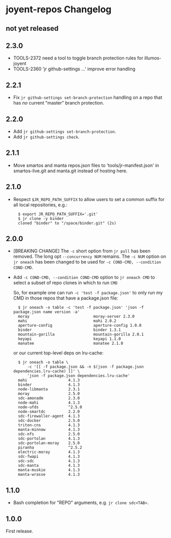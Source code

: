 # joyent-repos Changelog

## not yet released

## 2.3.0

- TOOLS-2372 need a tool to toggle branch protection rules for illumos-joyent
- TOOLS-2360 'jr github-settings ...' improve error handling

## 2.2.1

- Fix `jr github-settings set-branch-protection` handling on a repo that
  has *no* current "master" branch protection.

## 2.2.0

- Add `jr github-settings set-branch-protection`.
- Add `jr github-settings check`.

## 2.1.1

- Move smartos and manta repos.json files to 'tools/jr-manifest.json' in
  smartos-live.git and manta.git instead of hosting here.

## 2.1.0

- Respect `$JR_REPO_PATH_SUFFIX` to allow users to set a common suffix for all
  local repositories, e.g.:

        $ export JR_REPO_PATH_SUFFIX='.git'
        $ jr clone -y binder
        cloned "binder" to "/space/binder.git" (2s)

## 2.0.0

- [BREAKING CHANGE] The `-c` short option from `jr pull` has been removed.
  The long opt `--concurrency NUM` remains. The `-c NUM` option on `jr oneach`
  has been changed to be used for `-c COND-CMD, --condition COND-CMD`.
- Add `-c COND-CMD, --condition COND-CMD` option to `jr oneach CMD` to select a
  subset of repo clones in which to run `CMD`

  So, for example one can run `-c 'test -f package.json'` to only run my CMD in
  those repos that have a package.json file:

        $ jr oneach -o table -c 'test -f package.json' 'json -f package.json name version -a'
        moray                            moray-server 2.3.0
        mahi                             mahi 2.0.2
        aperture-config                  aperture-config 1.0.0
        binder                           binder 1.3.1
        mountain-gorilla                 mountain-gorilla 2.0.1
        keyapi                           keyapi 1.1.0
        manatee                          manatee 2.1.0

  or our current top-level deps on lru-cache:

        $ jr oneach -o table \
            -c '[[ -f package.json && -n $(json -f package.json dependencies.lru-cache) ]]' \
            'json -f package.json dependencies.lru-cache'
        mahi                  4.1.3
        binder                4.1.3
        node-libmanta         2.3.1
        moray                 2.5.0
        sdc-amonadm           2.3.0
        node-mahi             4.1.3
        node-ufds             ^2.5.0
        node-smartdc          2.2.0
        sdc-firewaller-agent  4.1.3
        sdc-docker            2.5.0
        triton-cns            4.1.3
        manta-minnow          4.1.3
        sdc-nfs               2.5.0
        sdc-portolan          4.1.3
        sdc-portolan-moray    2.5.0
        piranha               ^2.5.2
        electric-moray        4.1.3
        sdc-fwapi             4.1.3
        sdc-sdc               4.1.3
        sdc-manta             4.1.3
        manta-muskie          4.1.3
        manta-wrasse          4.1.3


## 1.1.0

- Bash completion for "REPO" arguments, e.g. `jr clone sdc<TAB>`.

## 1.0.0

First release.

